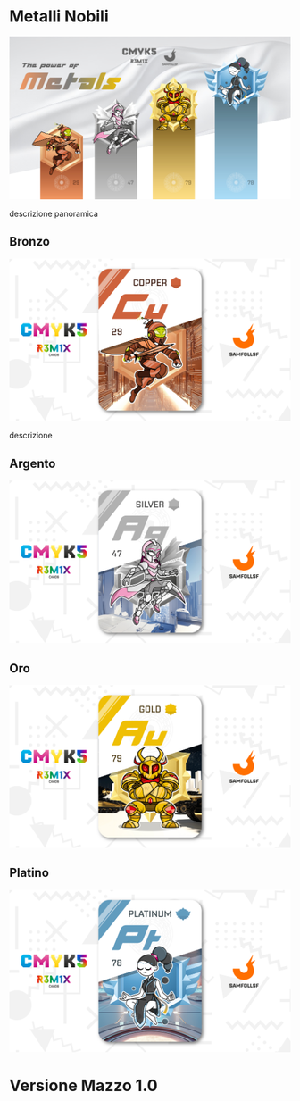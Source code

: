 # Metalli Nobili

![metallinobili](../eg/5/pptxmetal.jpg)

descrizione panoramica

## Bronzo

![bronzo](../eg/5/copper.jpg)

descrizione

## Argento

![argento](../eg/5/silver.jpg)

## Oro

![oro](../eg/5/gold.jpg)

## Platino

![platino](../eg/5/platinum.jpg)


# Versione Mazzo 1.0